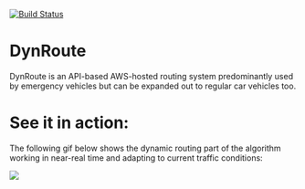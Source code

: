 [![Build Status](https://travis-ci.com/AaronMulgrew/DynRoute.svg?branch=master)](https://travis-ci.com/AaronMulgrew/DynRoute)

# DynRoute
DynRoute is an API-based AWS-hosted routing system predominantly used by emergency vehicles but can be expanded out to regular car vehicles too. 

# See it in action:
The following gif below shows the dynamic routing part of the algorithm working in near-real time and adapting to current traffic conditions: 

![](demo.gif)

